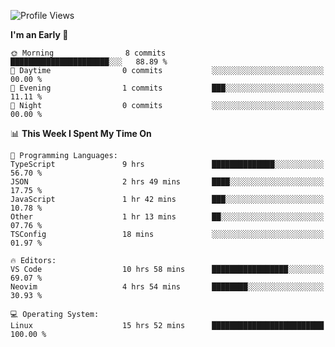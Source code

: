 <!--START_SECTION:waka-->
![Profile Views](http://img.shields.io/badge/Profile%20Views-13-blue)

**I'm an Early 🐤** 

```text
🌞 Morning                8 commits           ██████████████████████░░░   88.89 % 
🌆 Daytime                0 commits           ░░░░░░░░░░░░░░░░░░░░░░░░░   00.00 % 
🌃 Evening                1 commits           ███░░░░░░░░░░░░░░░░░░░░░░   11.11 % 
🌙 Night                  0 commits           ░░░░░░░░░░░░░░░░░░░░░░░░░   00.00 % 
```


📊 **This Week I Spent My Time On** 

```text
💬 Programming Languages: 
TypeScript               9 hrs               ██████████████░░░░░░░░░░░   56.70 % 
JSON                     2 hrs 49 mins       ████░░░░░░░░░░░░░░░░░░░░░   17.75 % 
JavaScript               1 hr 42 mins        ███░░░░░░░░░░░░░░░░░░░░░░   10.78 % 
Other                    1 hr 13 mins        ██░░░░░░░░░░░░░░░░░░░░░░░   07.76 % 
TSConfig                 18 mins             ░░░░░░░░░░░░░░░░░░░░░░░░░   01.97 % 

🔥 Editors: 
VS Code                  10 hrs 58 mins      █████████████████░░░░░░░░   69.07 % 
Neovim                   4 hrs 54 mins       ████████░░░░░░░░░░░░░░░░░   30.93 % 

💻 Operating System: 
Linux                    15 hrs 52 mins      █████████████████████████   100.00 % 
```


<!--END_SECTION:waka-->
